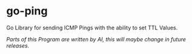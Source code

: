 # go-ping
Go Library for sending ICMP Pings with the ability to set TTL Values.

*Parts of this Program are written by AI, this will maybe change in future releases.*
